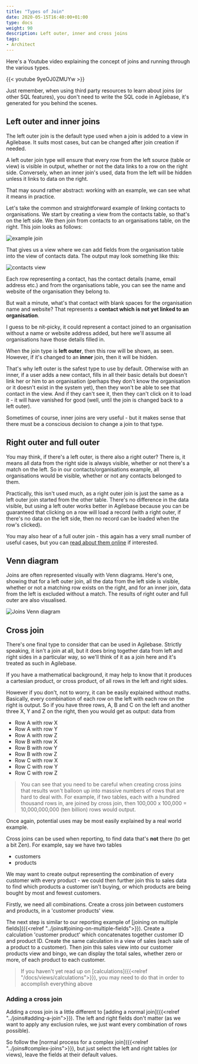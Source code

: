 ```yaml
---
title: "Types of Join"
date: 2020-05-15T16:40:00+01:00
type: docs
weight: 90
description: Left outer, inner and cross joins
tags:
- Architect
---
```

Here's a Youtube video explaining the concept of joins and running through the various types.

{{< youtube 9yeOJ0ZMUYw >}}

Just remember, when using third party resources to learn about joins (or other SQL features), you don't need to write the SQL code in Agilebase, it's generated for you behind the scenes.

## Left outer and inner joins
The left outer join is the default type used when a join is added to a view in Agilebase. It suits most cases, but can be changed after join creation if needed.

A left outer join type will ensure that every row from the left source (table or view) is visible in output, whether or not the data links to a row on the right side. Conversely, when an inner join's used, data from the left will be hidden unless it links to data on the right.

That may sound rather abstract: working with an example, we can see what it means in practice.

Let's take the common and straightforward example of linking contacts to organisations. We start by creating a view from the contacts table, so that's on the left side. We then join from contacts to an organisations table, on the right. This join looks as follows:

![example join](/example-join.png)

That gives us a view where we can add fields from the organisation table into the view of contacts data. The output may look something like this:

![contacts view](/view-contacts.png)

Each row representing a contact, has the contact details (name, email address etc.) and from the organisations table, you can see the name and website of the organisation they belong to.

But wait a minute, what's that contact with blank spaces for the organisation name and website? That represents a **contact which is not yet linked to an organisation**.

I guess to be nit-picky, it could represent a contact joined to an organisation without a name or website address added, but here we'll assume all organisations have those details filled in.

When the join type is **left outer**, then this row will be shown, as seen. However, if it's changed to an **inner** join, then it will be hidden.

That's why left outer is the safest type to use by default. Otherwise with an inner, if a user adds a new contact, fills in all their basic details but doesn't link her or him to an organisation (perhaps they don't know the organisation or it doesn't exist in the system yet), then they won't be able to see that contact in the view. And if they can't see it, then they can't click on it to load it - it will have vanished for good (well, until the join is changed back to a left outer).

Sometimes of course, inner joins are very useful - but it makes sense that there must be a conscious decision to change a join to that type.

## Right outer and full outer
You may think, if there's a left outer, is there also a right outer? There is, it means all data from the right side is always visible, whether or not there's a match on the left. So in our contacts/organisations example, all organisations would be visible, whether or not any contacts belonged to them.

Practically, this isn't used much, as a right outer join is just the same as a left outer join started from the other table. There's no difference in the data visible, but using a left outer works better in Agilebase because you can be guaranteed that clicking on a row will load a record (with a right outer, if there's no data on the left side, then no record can be loaded when the row's clicked).

You may also hear of a full outer join - this again has a very small number of useful cases, but you can [read about them online](https://stackoverflow.com/questions/2094793/when-is-a-good-situation-to-use-a-full-outer-join) if interested.

## Venn diagram
Joins are often represented visually with Venn diagrams. Here's one, showing that for a left outer join, all the data from the left side is visible, whether or not a matching row exists on the right, and for an inner join, data from the left is excluded without a match. The results of right outer and full outer are also visualised.

![Joins Venn diagram](/joins-venn.png)

## Cross join
There's one final type to consider that can be used in Agilebase. Strictly speaking, it isn't a join at all, but it does bring together data from left and right sides in a particular way, so we'll think of it as a join here and it's treated as such in Agilebase.

If you have a mathematical background, it may help to know that it produces a cartesian product, or cross product, of all rows in the left and right sides.

However if you don't, not to worry, it can be easily explained without maths. Basically, every combination of each row on the left with each row on the right is output. So if you have three rows, A, B and C on the left and another three X, Y and Z on the right, then you would get as output: data from
* Row A with row X
* Row A with row Y
* Row A with row Z
* Row B with row X
* Row B with row Y
* Row B with row Z
* Row C with row X
* Row C with row Y
* Row C with row Z

> You can see that you need to be careful when creating cross joins that results won't balloon up into massive numbers of rows that are hard to deal with. For example, if two tables, each with a hundred thousand rows in, are joined by cross join, then 100,000 x 100,000 = 10,000,000,000 (ten billion) rows would output.

Once again, potential uses may be most easily explained by a real world example.

Cross joins can be used when reporting, to find data that's **not** there (to get a bit Zen). For example, say we have two tables
* customers
* products

We may want to create output representing the combination of every customer with every product - we could then further join this to sales data to find which products a customer isn't buying, or which products are being bought by most and fewest customers.

Firstly, we need all combinations. Create a cross join between customers and products, in a 'customer products' view.

The next step is similar to our reporting example of [joining on multiple fields]({{<relref "../joins#joining-on-multiple-fields">}}). Create a calculation 'customer product' which concatenates together customer ID and product ID. Create the same calculation in a view of sales (each sale of a product to a customer). Then join this sales view into our customer products view and bingo, we can display the total sales, whether zero or more, of each product to each customer.

> If you haven't yet read up on [calculations]({{<relref "/docs/views/calculations">}}), you may need to do that in order to accomplish everything above

### Adding a cross join
Adding a cross join is a little different to [adding a normal join]({{<relref "../joins#adding-a-join">}}). The left and right fields don't matter (as we want to apply any exclusion rules, we just want every combination of rows possible).

So follow the [normal process for a complex join]({{<relref "../joins#complex-joins">}}), but just select the left and right tables (or views), leave the fields at their default values.